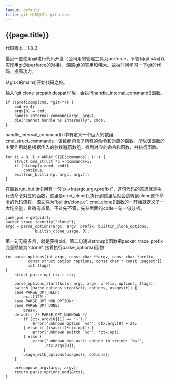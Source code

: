```yaml
---
layout: default
title: git 代码学习: git clone
---
```


{{page.title}}
--------------

代码版本：1.8.3

最近一直使用git进行代码开发（公司用的管理工具为perforce，不管用git p4可以实现用git对perforce的对接），深感git的实用和伟大。故抽时间学习一下git的代码，提高功力。

从git.c的main()开始代码之旅。

输入“git clone srcpath despath”后，会执行handle_internal_command()函数。

	if (!prefixcmp(cmd, "git-")) {
		cmd += 4;
		argv[0] = cmd;
		handle_internal_command(argc, argv);
		die("cannot handle %s internally", cmd);
	}

handle_interval_command() 中有定义一个巨大的数组cmd_struct_commands，该数组包含了所有的命令和对应的函数。所以该函数的主要作用就是根据传入的参数遍历数组，找到对应的命令和函数，并执行函数。

	for (i = 0; i < ARRAY_SIZE(commands); i++) {
		struct cmd_struct *p = commands+i;
		if (strcmp(p->cmd, cmd))
			continue;
		exit(run_builtin(p, argc, argv));
	}

在函数run_builtin()用有一句“p->fn(argc,argv,prefix)”，这句代码的意思就是执行该命令对应的函数，这里是cmd_clone(),执行到这里后就会跳转到clone这个命令的代码流程，源文件为“builtin/clone.c”. 
cmd_clone()函数的一开始就定义了一大坨变量，看得有点晕，不过先不管，先从后面的code一句一句分析。

	junk_pid = getpid();
	packet_trace_identity("clone");
	argc = parse_options(argc, argv, prefix, builtin_clone_options,
			     builtin_clone_usage, 0);

第一句无需多言，就是获得pid。第二句通过strdup()函数把packet_trace_prefix 变量赋值为“clone”. 接着执行parse_options()函数
	
	int parse_options(int argc, const char **argv, const char *prefix,
			  const struct option *options, const char * const usagestr[],
			  int flags)
	{
		struct parse_opt_ctx_t ctx;
	
		parse_options_start(&ctx, argc, argv, prefix, options, flags);
		switch (parse_options_step(&ctx, options, usagestr)) {
		case PARSE_OPT_HELP:
			exit(129);
		case PARSE_OPT_NON_OPTION:
		case PARSE_OPT_DONE:
			break;
		default: /* PARSE_OPT_UNKNOWN */
			if (ctx.argv[0][1] == '-') {
				error("unknown option `%s'", ctx.argv[0] + 2);
			} else if (isascii(*ctx.opt)) {
				error("unknown switch `%c'", *ctx.opt);
			} else {
				error("unknown non-ascii option in string: `%s'",
				      ctx.argv[0]);
			}
			usage_with_options(usagestr, options);
		}
	
		precompose_argv(argc, argv);
		return parse_options_end(&ctx);
	}
